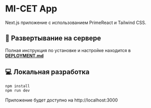 # MI-CET App

Next.js приложение с использованием PrimeReact и Tailwind CSS.

## 🚀 Развертывание на сервере

Полная инструкция по установке и настройке находится в **[DEPLOYMENT.md](./DEPLOYMENT.md)**

## 💻 Локальная разработка

```bash
npm install
npm run dev
```

Приложение будет доступно на http://localhost:3000